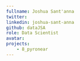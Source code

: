 ```yaml
---
fullname: Joshua Sant'anna
twitter: 
linkedin: joshua-sant-anna
github: dataJSA
role: Data Scientist
avatar: 
projects:
    - 8_pyronear
---
```

